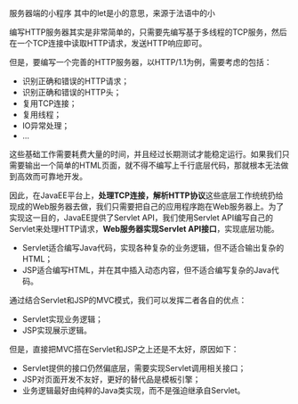 服务器端的小程序
其中的let是小的意思，来源于法语中的小

编写HTTP服务器其实是非常简单的，只需要先编写基于多线程的TCP服务，然后在一个TCP连接中读取HTTP请求，发送HTTP响应即可。

但是，要编写一个完善的HTTP服务器，以HTTP/1.1为例，需要考虑的包括：

-   识别正确和错误的HTTP请求；
-   识别正确和错误的HTTP头；
-   复用TCP连接；
-   复用线程；
-   IO异常处理；
-   ...

这些基础工作需要耗费大量的时间，并且经过长期测试才能稳定运行。如果我们只需要输出一个简单的HTML页面，就不得不编写上千行底层代码，那就根本无法做到高效而可靠地开发。

因此，在JavaEE平台上，**处理TCP连接，解析HTTP协议**这些底层工作统统扔给现成的Web服务器去做，我们只需要把自己的应用程序跑在Web服务器上。为了实现这一目的，JavaEE提供了Servlet API，我们使用Servlet API编写自己的Servlet来处理HTTP请求，**Web服务器实现Servlet API接口**，实现底层功能。


-   Servlet适合编写Java代码，实现各种复杂的业务逻辑，但不适合输出复杂的HTML；
-   JSP适合编写HTML，并在其中插入动态内容，但不适合编写复杂的Java代码。



通过结合Servlet和JSP的MVC模式，我们可以发挥二者各自的优点：

-   Servlet实现业务逻辑；
-   JSP实现展示逻辑。

但是，直接把MVC搭在Servlet和JSP之上还是不太好，原因如下：

-   Servlet提供的接口仍然偏底层，需要实现Servlet调用相关接口；
-   JSP对页面开发不友好，更好的替代品是模板引擎；
-   业务逻辑最好由纯粹的Java类实现，而不是强迫继承自Servlet。



